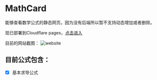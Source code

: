 # MathCard
 
能够查看数学公式的静态网页。因为没有后端所以暂不支持动态增加或者删除。

现已部署到Cloudflare pages，[点击进入](https://mathcard.pages.dev/)  

目前的网站截图：
![website](https://images.whff521.top/Screenshot%202024-07-11%20at%2021.07.06.png)  

## 目前公式包含：
* [x] 基本求导公式
